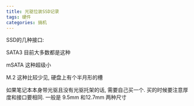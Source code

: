 ```yaml
---
title: 光驱位装SSD记录
tags: 硬件
categories: 搞机
---
```


SSD的几种接口:

SATA3 目前大多数都是这种

mSATA 这种超级小

M.2 这种比较少见, 硬盘上有个半月形的槽



如果笔记本本身带光驱且没有光驱托架的话, 需要自己买一个. 买的时候要注意厚度和接口要相同. 一般是 9.5mm 和12.7mm 两种尺寸

